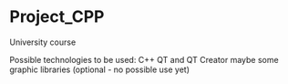 # Project_CPP
University course

Possible  technologies to be used:
C++
QT and QT Creator
maybe some graphic libraries (optional - no possible use yet)

